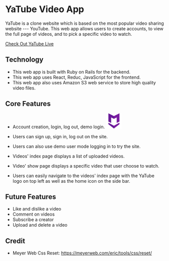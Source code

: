 # YaTube Video App

YaTube is a clone website which is based on the most popular video sharing website --- YouTube. This web app allows users to create accounts, to view the full page of videos, and to pick a specific video to watch.

[Check Out YaTube Live](https://yatube-video-app.herokuapp.com/#/videos)

## Technology

- This web app is built with Ruby on Rails for the backend.
- This web app uses React, Reduc, JavaScript for the frontend. 
- This web app also uses Amazon S3 web service to store high quality video files. 

## Core Features 

- Account creation, login, log out, demo login.
![alt text][logo]

[logo]: https://github.com/adam-p/markdown-here/raw/master/src/common/images/icon48.png "Logo Title Text 2"  
  - Users can sign up, sign in, log out on the site.
  - Users can also use demo user mode logging in to try the site.
  

- Videos' index page displays a list of uploaded videos.


- Video' show page displays a specific video that user choose to watch.

- Users can easily navigate to the videos' index page with the YaTube logo on top left as well as the home icon on the side bar. 


## Future Features

- Like and dislike a video
- Comment on videos
- Subscribe a creator
- Upload and delete a video

## Credit
- Meyer Web Css Reset: https://meyerweb.com/eric/tools/css/reset/
